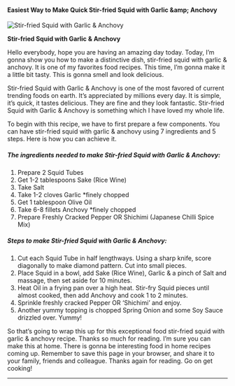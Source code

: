            

#### Easiest Way to Make Quick Stir-fried Squid with Garlic &amp;amp; Anchovy

![Stir-fried Squid with Garlic &amp; Anchovy](https://img-global.cpcdn.com/recipes/666de347944eb423/751x532cq70/stir-fried-squid-with-garlic-anchovy-recipe-main-photo.jpg)

**Stir-fried Squid with Garlic &amp; Anchovy**

Hello everybody, hope you are having an amazing day today. Today, I’m gonna show you how to make a distinctive dish, stir-fried squid with garlic & anchovy. It is one of my favorites food recipes. This time, I’m gonna make it a little bit tasty. This is gonna smell and look delicious.

Stir-fried Squid with Garlic & Anchovy is one of the most favored of current trending foods on earth. It’s appreciated by millions every day. It is simple, it’s quick, it tastes delicious. They are fine and they look fantastic. Stir-fried Squid with Garlic & Anchovy is something which I have loved my whole life.

To begin with this recipe, we have to first prepare a few components. You can have stir-fried squid with garlic & anchovy using 7 ingredients and 5 steps. Here is how you can achieve it.

##### The ingredients needed to make Stir-fried Squid with Garlic & Anchovy:

1.  Prepare 2 Squid Tubes
2.  Get 1-2 tablespoons Sake (Rice Wine)
3.  Take Salt
4.  Take 1-2 cloves Garlic \*finely chopped
5.  Get 1 tablespoon Olive Oil
6.  Take 6-8 fillets Anchovy \*finely chopped
7.  Prepare Freshly Cracked Pepper OR Shichimi (Japanese Chilli Spice Mix)

##### Steps to make Stir-fried Squid with Garlic & Anchovy:

1.  Cut each Squid Tube in half lengthways. Using a sharp knife, score diagonally to make diamond pattern. Cut into small pieces.
2.  Place Squid in a bowl, add Sake (Rice Wine), Garlic & a pinch of Salt and massage, then set aside for 10 minutes.
3.  Heat Oil in a frying pan over a high heat. Stir-fry Squid pieces until almost cooked, then add Anchovy and cook 1 to 2 minutes.
4.  Sprinkle freshly cracked Pepper OR ‘Shichimi’ and enjoy.
5.  Another yummy topping is chopped Spring Onion and some Soy Sauce drizzled over. Yummy!

So that’s going to wrap this up for this exceptional food stir-fried squid with garlic & anchovy recipe. Thanks so much for reading. I’m sure you can make this at home. There is gonna be interesting food in home recipes coming up. Remember to save this page in your browser, and share it to your family, friends and colleague. Thanks again for reading. Go on get cooking!

* * *